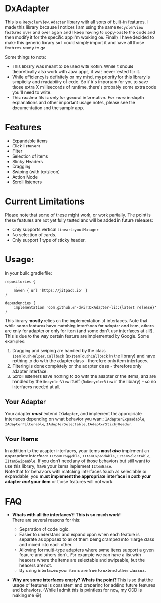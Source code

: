 # DxAdapter
This is a `RecyclerView.Adapter` library with all sorts of built-in 
features. I made this library because I notices I am using the same 
`RecyclerView` features over and over again and I keep having to 
copy-paste the code and then modify it for the specific app I'm 
working on. Finally I have decided to make this generic library
so I could simply import it and have all those features ready to go.

Some things to note:
* This library was meant to be used with Kotlin. While it should
theoretically also work with Java apps, it was never tested for it.
* While efficiency is definitely on my mind, my priority for this library 
is simplicity and readability of code. So if it's important for you to
save those extra X milliseconds of runtime, there's probably some extra
code you'll need to write.
* This readme file is only for general information. For more in-depth 
explanations and other important usage notes, please see the documentation
and the sample app.

# Features
* Expandable items
* Click listeners
* Filter
* Selection of items
* Sticky Headers
* Dragging
* Swiping (with text/icon)
* Action Mode
* Scroll listeners

# Current Limitations
Please note that some of these might work, or work partially.
The point is these features are not yet fully tested and will be added
in future releases:
* Only supports vertical `LinearLayoutManager`
* No selection of cards.
* Only support 1 type of sticky header.

# Usage:
in your build.gradle file:

	repositories {
	    ...
	    maven { url 'https://jitpack.io' }
	}
	
	dependencies {
        implementation 'com.github.or-dvir:DxAdapter-lib:{latest release}'
	}

This library **mostly** relies on the implementation of interfaces.
Note that while some features have matching interfaces for adapter and item,
others are only for adapter or only for item
(and some don't use interfaces at all!). This is due to the way 
certain feature are implemented by Google. Some examples:

1) Dragging and swiping are handled by the class `ItemTouchHelper.Callback` 
(`DxItemTouchCallback` in the library) and have nothing to do 
with the adapter class - therefore only item interfaces.
2) Filtering is done completely on the adapter class - therefore only 
adapter interface.
3) Scroll listeners have nothing to do with the adapter or the items,
and are handled by the `RecyclerView` itself (`DxRecyclerView` in the 
library) - so no interfaces needed at all.

## Your Adapter
Your adapter ***must*** extend `DXAdapter`, and implement the 
appropriate interfaces depending on what behavior you want:
`IAdapterExpandable`, `IAdapterFilterable`, `IAdapterSelectable`,
`IAdapterStickyHeader`.

## Your Items
In addition to the adapter interfaces, your items ***must also*** implement 
an appropriate interface: `IItemDraggable`, `IItemExpandable`, `IItemSelectable`,
`IItemSwipeable`. If you don't need any of those behaviors but still want
to use this library, have your items implement `IItemBase`.<br>
Note that for behaviors with matching interfaces (such as selectable or 
expandable) you **must implement the appropriate interface in *both* your 
adapter *and* your item** or those features will not work.

# FAQ
* **Whats with all the interfaces?! This is so much work!**<br>
There are several reasons for this:
  * Separation of code logic.
  * Easier to understand and expand upon when each feature is separate
  as opposed to all of them being cramped into 1 large class and mixed into
  each other.
  * Allowing for multi-type adapters where some items support a given
  feature and others don't. For example we can have a list with headers
  where the items are selectable and swipeable, but the headers are not.
  * By using interfaces your items are free to extend other classes.
  
* **Why are some interfaces empty? Whats the point?**
This is so that the usage of features is consistent and preparing for 
adding future features and behaviors. (While I admit this is pointless 
for now, my OCD is making me :grinning:)
